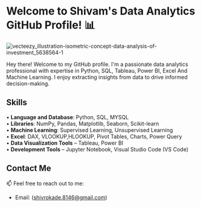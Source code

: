 # Welcome to Shivam's Data Analytics GitHub Profile! 📊

![vecteezy_illustration-isometric-concept-data-analysis-of-investment_5638564-1](https://github.com/Shivam4681/Shivam4681/assets/107171991/ccf7aa7d-ec5c-4f50-9865-ea5b7085ffdc)


Hey there! Welcome to my GitHub profile. I'm a passionate data analytics professional with expertise in Python, SQL, Tableau, Power BI, Excel And Machine Learning. I enjoy extracting insights from data to drive informed decision-making.

## Skills

• **Language and Database**: Python, SQL, MYSQL <br>
• **Libraries**: NumPy, Pandas, Matplotlib, Seaborn, Scikit-learn <br>
• **Machine Learning**: Supervised Learning, Unsupervised Learning <br>
• **Excel**: DAX, VLOOKUP,HLOOKUP, Pivot Tables, Charts, Power Query <br>
• **Data Visualization Tools** – Tableau, Power BI <br>
• **Development Tools** – Jupyter Notebook, Visual Studio Code (VS Code)


## Contact Me

📫 Feel free to reach out to me:
- Email: (shivrokade.8146@gmail.com)


